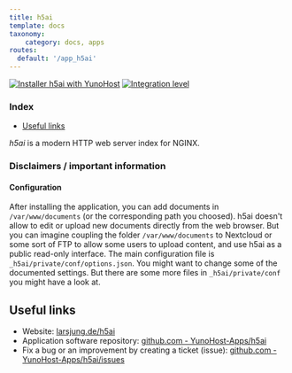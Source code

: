```yaml
---
title: h5ai
template: docs
taxonomy:
    category: docs, apps
routes:
  default: '/app_h5ai'
---
```


[![Installer h5ai with YunoHost](https://install-app.yunohost.org/install-with-yunohost.svg)](https://install-app.yunohost.org/?app=h5ai) [![Integration level](https://dash.yunohost.org/integration/h5ai.svg)](https://dash.yunohost.org/appci/app/h5ai)

### Index

- [Useful links](#useful-links)

*h5ai* is a modern HTTP web server index for NGINX.

### Disclaimers / important information

#### Configuration

After installing the application, you can add documents in `/var/www/documents` (or the corresponding path you choosed).
h5ai doesn't allow to edit or upload new documents directly from the web browser. But you can imagine coupling the folder `/var/www/documents` to Nextcloud or some sort of FTP to allow some users to upload content, and use h5ai as a public read-only interface.
The main configuration file is `_h5ai/private/conf/options.json`. You might want to change some of the documented settings. But there are some more files in `_h5ai/private/conf` you might have a look at.

## Useful links

+ Website: [larsjung.de/h5ai](https://larsjung.de/h5ai/)
+ Application software repository: [github.com - YunoHost-Apps/h5ai](https://github.com/YunoHost-Apps/h5ai_ynh)
+ Fix a bug or an improvement by creating a ticket (issue): [github.com - YunoHost-Apps/h5ai/issues](https://github.com/YunoHost-Apps/h5ai_ynh/issues)
